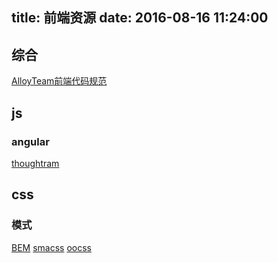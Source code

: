 title: 前端资源
date: 2016-08-16 11:24:00
---

## 综合
[AlloyTeam前端代码规范](http://alloyteam.github.io/CodeGuide/)

## js
### angular
[thoughtram](http://blog.thoughtram.io/)

## css
### 模式
[BEM](https://en.bem.info/)
[smacss](https://smacss.com/)
[oocss](https://www.smashingmagazine.com/2011/12/an-introduction-to-object-oriented-css-oocss/)

